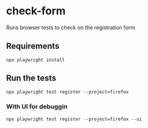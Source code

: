 # check-form
Runs browser tests to check on the registration form

## Requirements
`npx playwright install`

##  Run the tests

`npx playwright test register --project=firefox`

### With UI for debuggin
`npx playwright test register --project=firefox --ui`
